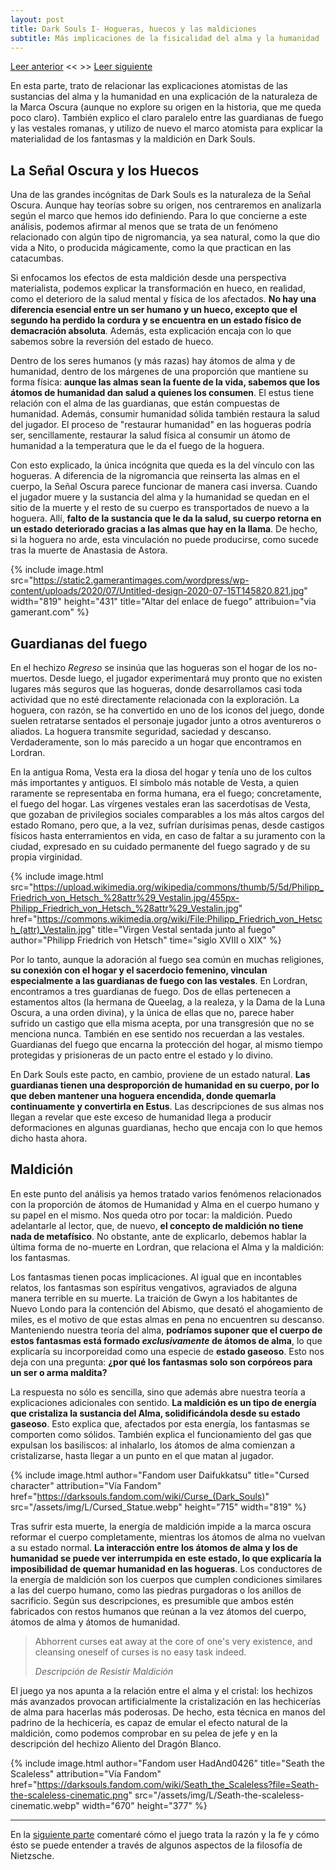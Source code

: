 ```yaml
---
layout: post
title: Dark Souls I- Hogueras, huecos y las maldiciones
subtitle: Más implicaciones de la fisicalidad del alma y la humanidad
---
```



[Leer anterior](4) << >>
[Leer siguiente](6)


En esta parte, trato de relacionar las explicaciones atomistas de las sustancias del alma y la humanidad en una explicación de la naturaleza de la Marca Oscura (aunque no explore su origen en la historia, que me queda poco claro). También explico el claro paralelo entre las guardianas de fuego y las vestales romanas, y utilizo de nuevo el marco atomista para explicar la materialidad de los fantasmas y la maldición en Dark Souls.

## La Señal Oscura y los Huecos

Una de las grandes incógnitas de Dark Souls es la naturaleza de la Señal Oscura. Aunque hay teorías sobre su origen, nos centraremos en analizarla según el marco que hemos ido definiendo. Para lo que concierne a este análisis, podemos afirmar al menos que se trata de un fenómeno relacionado con algún tipo de nigromancia, ya sea natural, como la que dio vida a Nito, o producida mágicamente, como la que practican en las catacumbas. 

Si enfocamos los efectos de esta maldición desde una perspectiva materialista, podemos explicar la transformación en hueco, en realidad, como el deterioro de la salud mental y física de los afectados. **No hay una diferencia esencial entre un ser humano y un hueco, excepto que el segundo ha perdido la cordura y se encuentra en un estado físico de demacración absoluta**. Además, esta explicación encaja con lo que sabemos sobre la reversión del estado de hueco.

Dentro de los seres humanos (y más razas) hay átomos de alma y de humanidad, dentro de los márgenes de una proporción que mantiene su forma física: **aunque las almas sean la fuente de la vida, sabemos que los átomos de humanidad dan salud a quienes los consumen**. El estus tiene relación con el alma de las guardianas, que están compuestas de humanidad. Además, consumir humanidad sólida también restaura la salud del jugador. El proceso de "restaurar humanidad" en las hogueras podría ser, sencillamente, restaurar la salud física al consumir un átomo de humanidad a la temperatura que le da el fuego de la hoguera.

Con esto explicado, la única incógnita que queda es la del vínculo con las hogueras. A diferencia de la nigromancia que reinserta las almas en el cuerpo, la Señal Oscura parece funcionar de manera casi inversa. Cuando el jugador muere y la sustancia del alma y la humanidad se quedan en el sitio de la muerte y el resto de su cuerpo es transportados de nuevo a la hoguera. Allí, **falto de la sustancia que le da la salud, su cuerpo retorna en un estado deteriorado gracias a las almas que hay en la llama**. De hecho, si la hoguera no arde, esta vinculación no puede producirse, como sucede tras la muerte de Anastasia de Astora.

{% include image.html src="https://static2.gamerantimages.com/wordpress/wp-content/uploads/2020/07/Untitled-design-2020-07-15T145820.821.jpg" width="819" height="431" title="Altar del enlace de fuego" attribuion="via gamerant.com" %}

## Guardianas del fuego

En el hechizo *Regreso* se insinúa que las hogueras son el hogar de los no-muertos. Desde luego, el jugador experimentará muy pronto que no existen lugares más seguros que las hogueras, donde desarrollamos casi toda actividad que no esté directamente relacionada con la exploración. La hoguera, con razón, se ha convertido en uno de los iconos del juego, donde suelen retratarse sentados el personaje jugador junto a otros aventureros o aliados. La hoguera transmite seguridad, saciedad y descanso. Verdaderamente, son lo más parecido a un hogar que encontramos en Lordran.

En la antigua Roma, Vesta era la diosa del hogar y tenía uno de los cultos más importantes y antiguos. El símbolo más notable de Vesta, a quien raramente se representaba en forma humana, era el fuego; concretamente, el fuego del hogar. Las vírgenes vestales eran las sacerdotisas de Vesta, que gozaban de privilegios sociales comparables a los más altos cargos del estado Romano, pero que, a la vez, sufrían durísimas penas, desde castigos físicos hasta enterramientos en vida, en caso de faltar a su juramento con la ciudad, expresado en su cuidado permanente del fuego sagrado y de su propia virginidad.

{% include image.html src="https://upload.wikimedia.org/wikipedia/commons/thumb/5/5d/Philipp_Friedrich_von_Hetsch_%28attr%29_Vestalin.jpg/455px-Philipp_Friedrich_von_Hetsch_%28attr%29_Vestalin.jpg" href="https://commons.wikimedia.org/wiki/File:Philipp_Friedrich_von_Hetsch_(attr)_Vestalin.jpg" title="Virgen Vestal sentada junto al fuego" author="Philipp Friedrich von Hetsch" time="siglo XVIII o XIX" %}

Por lo tanto, aunque la adoración al fuego sea común en muchas religiones, **su conexión con el hogar y el sacerdocio femenino, vinculan especialmente a las guardianas de fuego con las vestales**. En Lordran, encontramos a tres guardianas de fuego. Dos de ellas pertenecen a estamentos altos (la hermana de Queelag, a la realeza, y la Dama de la Luna Oscura, a una orden divina), y la única de ellas que no, parece haber sufrido un castigo que ella misma acepta, por una transgresión que no se menciona nunca. También en ese sentido nos recuerdan a las vestales. Guardianas del fuego que encarna la protección del hogar, al mismo tiempo protegidas y prisioneras de un pacto entre el estado y lo divino.

En Dark Souls este pacto, en cambio, proviene de un estado natural. **Las guardianas tienen una desproporción de humanidad en su cuerpo, por lo que deben mantener una hoguera encendida, donde quemarla continuamente y convertirla en Estus**. Las descripciones de sus almas nos llegan a revelar que este exceso de humanidad llega a producir deformaciones en algunas guardianas, hecho que encaja con lo que hemos dicho hasta ahora.

## Maldición

En este punto del análisis ya hemos tratado varios fenómenos relacionados con la proporción de átomos de Humanidad y Alma en el cuerpo humano y su papel en el mismo. Nos queda otro por tocar: la maldición. Puedo adelantarle al lector, que, de nuevo, **el concepto de maldición no tiene nada de metafísico**. No obstante, ante de explicarlo, debemos hablar la última forma de no-muerte en Lordran, que relaciona el Alma y la maldición: los fantasmas.

Los fantasmas tienen pocas implicaciones. Al igual que en incontables relatos, los fantasmas son espíritus vengativos, agraviados de alguna manera terrible en su muerte. La traición de Gwyn a los habitantes de Nuevo Londo para la contención del Abismo, que desató el ahogamiento de miles, es el motivo de que estas almas en pena no encuentren su descanso. Manteniendo nuestra teoría del alma, **podríamos suponer que el cuerpo de estos fantasmas está formado *exclusivamente* de átomos de alma**, lo que explicaría su incorporeidad como una especie de **estado gaseoso**. Esto nos deja con una pregunta: **¿por qué los fantasmas solo son corpóreos para un ser o arma maldita?**

La respuesta no sólo es sencilla, sino que además abre nuestra teoría a explicaciones adicionales con sentido. **La maldición es un tipo de energía que cristaliza la sustancia del Alma, solidificándola desde su estado gaseoso**. Esto explica que, afectados por esta energía, los fantasmas se comporten como sólidos. También explica el funcionamiento del gas que expulsan los basiliscos: al inhalarlo, los átomos de alma comienzan a cristalizarse, hasta llegar a un punto en el que matan al jugador. 

{% include image.html author="Fandom user Daifukkatsu" title="Cursed character" attribution="Vía Fandom" href="https://darksouls.fandom.com/wiki/Curse_(Dark_Souls)" src="/assets/img/L/Cursed_Statue.webp" height="715" width="819" %}

Tras sufrir esta muerte, la energía de maldición impide a la marca oscura reformar el cuerpo completamente, mientras los átomos de alma no vuelvan a su estado normal. **La interacción entre los átomos de alma y los de humanidad se puede ver interrumpida en este estado, lo que explicaría la imposibilidad de quemar humanidad en las hogueras**. Los conductores de la energía de maldición son los cuerpos que cumplen condiciones similares a las del cuerpo humano, como las piedras purgadoras o los anillos de sacrificio. Según sus descripciones, es presumible que ambos estén fabricados con restos humanos que reúnan a la vez átomos del cuerpo, átomos de alma y átomos de humanidad. 

> Abhorrent curses eat away at the core of one's very existence, and cleansing oneself of curses is no easy task indeed.
>
> <cite>Descripción de Resistir Maldición</cite>

El juego ya nos apunta a la relación entre el alma y el cristal: los hechizos más avanzados provocan artificialmente la cristalización en las hechicerías de alma para hacerlas más poderosas. De hecho, esta técnica en manos del padrino de la hechicería, es capaz de emular el efecto natural de la maldición, como podemos comprobar en su pelea de jefe y en la descripción del hechizo Aliento del Dragón Blanco.

{% include image.html author="Fandom user HadAnd0426" title="Seath the Scaleless" attribution="Vía Fandom" href="https://darksouls.fandom.com/wiki/Seath_the_Scaleless?file=Seath-the-scaleless-cinematic.png" src="/assets/img/L/Seath-the-scaleless-cinematic.webp" width="670" height="377" %}

***

En la [siguiente parte](6) comentaré cómo el juego trata la razón y la fe y cómo ésto se puede entender a través de algunos aspectos de la filosofía de Nietzsche.
